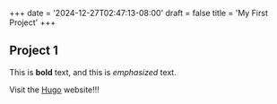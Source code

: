 +++
date = '2024-12-27T02:47:13-08:00'
draft = false
title = 'My First Project'
+++

## Project 1

This is **bold** text, and this is _emphasized_ text.

Visit the [Hugo](https://gohugo.io) website!!!
